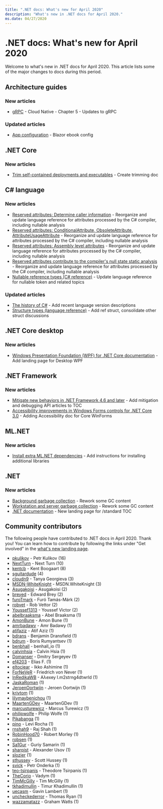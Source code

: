 ```yaml
---
title: ".NET docs: What's new for April 2020"
description: "What's new in .NET docs for April 2020."
ms.date: 04/27/2020
---
```


# .NET docs: What's new for April 2020

Welcome to what's new in .NET docs for April 2020. This article lists some of the major changes to docs during this period.

## Architecture guides

### New articles

- [gRPC](../architecture/cloud-native/grpc.md) - Cloud Native - Chapter 5 - Updates to gRPC

### Updated articles

- [App configuration](../architecture/blazor-for-web-forms-developers/config.md) - Blazor ebook config

## .NET Core

### New articles

- [Trim self-contained deployments and executables](../core/deploying/trim-self-contained.md) - Create trimming doc

## C# language

### New articles

- [Reserved attributes: Determine caller information](../csharp/language-reference/attributes/caller-information.md) - Reorganize and update language reference for attributes processed by the C# compiler, including nullable analysis
- [Reserved attributes: ConditionalAttribute, ObsoleteAttribute, AttributeUsageAttribute](../csharp/language-reference/attributes/general.md) - Reorganize and update language reference for attributes processed by the C# compiler, including nullable analysis
- [Reserved attributes: Assembly level attributes](../csharp/language-reference/attributes/global.md) - Reorganize and update language reference for attributes processed by the C# compiler, including nullable analysis
- [Reserved attributes contribute to the compiler's null state static analysis](../csharp/language-reference/attributes/nullable-analysis.md) - Reorganize and update language reference for attributes processed by the C# compiler, including nullable analysis
- [Nullable reference types (C# reference)](../csharp/language-reference/builtin-types/nullable-reference-types.md) - Update language reference for nullable token and related topics

### Updated articles

- [The history of C\#](../csharp/whats-new/csharp-version-history.md) - Add recent language version descriptions
- [Structure types (language reference)](../csharp/language-reference/builtin-types/struct.md) - Add ref struct, consolidate other struct discussions

## .NET Core desktop

### New articles

- [Windows Presentation Foundation (WPF) for .NET Core documentation](../desktop-wpf/index.yml) - Add landing page for Desktop WPF

## .NET Framework

### New articles

- [Mitigate new behaviors in .NET Framework 4.6 and later](../framework/migration-guide/mitigations.md) - Add mitigation and debugging API articles to TOC
- [Accessibility improvements in Windows Forms controls for .NET Core 3.0](../framework/winforms/windows-forms-accessibility-improvements.md) - Adding Accessibility doc for Core WinForms

## ML.NET

### New articles

- [Install extra ML.NET dependencies](../machine-learning/how-to-guides/install-extra-dependencies.md) - Add instructions for installing additional libraries

## .NET

### New articles

- [Background garbage collection](../standard/garbage-collection/background-gc.md) - Rework some GC content
- [Workstation and server garbage collection](../standard/garbage-collection/workstation-server-gc.md) - Rework some GC content
- [.NET documentation](../standard/index.yml) - New landing page for /standard TOC

## Community contributors

The following people have contributed to .NET docs in April 2020. Thank you! You can learn how to contribute by following the links under "Get involved" in the [what's new landing page](index.yml).

- [pkulikov](https://github.com/pkulikov) - Petr Kulikov (16)
- [NextTurn](https://github.com/NextTurn) - Next Turn (10)
- [kentcb](https://github.com/kentcb) - Kent Boogaart (8)
- [sguitardude](https://github.com/sguitardude) (4)
- [cloudn9](https://github.com/cloudn9) - Tanya Georgieva (3)
- [MSDN-WhiteKnight](https://github.com/MSDN-WhiteKnight) - MSDN.WhiteKnight (3)
- [Asugakoisi](https://github.com/Asugakoisi) - Asugakoisi (2)
- [breyed](https://github.com/breyed) - Edward Brey (2)
- [furoTmark](https://github.com/furoTmark) -  Furó Tamás-Márk (2)
- [robvet](https://github.com/robvet) - Rob Vettor (2)
- [Youssef1313](https://github.com/Youssef1313) - Youssef Victor (2)
- [abelbraaksma](https://github.com/abelbraaksma) - Abel Braaksma (1)
- [AmonBune](https://github.com/AmonBune) - Amon Bune (1)
- [amrbadawy](https://github.com/amrbadawy) - Amr Badawy (1)
- [atifaziz](https://github.com/atifaziz) - Atif Aziz (1)
- [bdrans](https://github.com/bdrans) - Benjamin Dransfield (1)
- [bdrum](https://github.com/bdrum) - Boris Rumyantsev (1)
- [benbhall](https://github.com/benbhall) - benhall_io (1)
- [calvinhsia](https://github.com/calvinhsia) - Calvin Hsia (1)
- [Domanser](https://github.com/Domanser) - Dmitry Sergeyev (1)
- [ef4203](https://github.com/ef4203) - Elias F. (1)
- [eltociear](https://github.com/eltociear) - Ikko Ashimine (1)
- [ForNeVeR](https://github.com/ForNeVeR) - Friedrich von Never (1)
- [InRedikaWB](https://github.com/InRedikaWB) - Aλexey I.m2strng4dtwrld (1)
- [JaskaRoman](https://github.com/JaskaRoman) (1)
- [JeroenOortwijn](https://github.com/JeroenOortwijn) - Jeroen Oortwijn (1)
- [krivtom](https://github.com/krivtom) (1)
- [lilymaybenichou](https://github.com/lilymaybenichou) (1)
- [MaartenGDev](https://github.com/MaartenGDev) - MaartenGDev (1)
- [marcusturewicz](https://github.com/marcusturewicz) - Marcus Turewicz (1)
- [philipwolfe](https://github.com/philipwolfe) - Philip Wolfe (1)
- [Pikabanga](https://github.com/Pikabanga) (1)
- [pino](https://github.com/pino) - Levi Rocha (1)
- [rnshah9](https://github.com/rnshah9) - Raj Shah (1)
- [RobinHood70](https://github.com/RobinHood70) - Robert Morley (1)
- [robsen](https://github.com/robsen) (1)
- [Sa1Gur](https://github.com/Sa1Gur) - Guriy Samarin (1)
- [sharpist](https://github.com/sharpist) - Alexander Usov (1)
- [slozier](https://github.com/slozier) (1)
- [sthussey](https://github.com/sthussey) - Scott Hussey (1)
- [svick](https://github.com/svick) - Petr Onderka (1)
- [teo-tsirpanis](https://github.com/teo-tsirpanis) - Theodore Tsirpanis (1)
- [TheCorio](https://github.com/TheCorio) - Vadym (1)
- [TimMcGilly](https://github.com/TimMcGilly) - Tim McGilly (1)
- [tkhadimullin](https://github.com/tkhadimullin) - Timur Khadimullin (1)
- [uecasm](https://github.com/uecasm) - Gavin Lambert (1)
- [uncheckederror](https://github.com/uncheckederror) - Thomas Ryan (1)
- [wazzamatazz](https://github.com/wazzamatazz) - Graham Watts (1)
